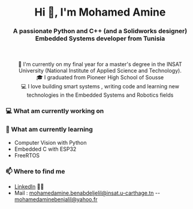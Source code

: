 

<!--
### Hi there 👋
**mohamedamine99/mohamedamine99** is a ✨ _special_ ✨ repository because its `README.md` (this file) appears on your GitHub profile.

Here are some ideas to get you started:

- 🔭 I’m currently working on ...
- 🌱 I’m currently learning ...
- 👯 I’m looking to collaborate on ...
- 🤔 I’m looking for help with ...
- 💬 Ask me about ...
- 📫 How to reach me: ...
- 😄 Pronouns: ...
- ⚡ Fun fact: ...
-->

<h1 align="center">Hi 👋, I'm Mohamed Amine </h1>
<h3 align="center">A passionate Python and C++ (and a Solidworks designer) Embedded Systems developer from Tunisia</h3>


<p align="center">

  <br>
  <br>
  🔬 I'm currently on my final year for a master's degree in the INSAT University (National Institute of Applied Science and Technology).
  <br>
  🎓 I graduated from Pioneer High School of Sousse
  <br>
  💻 I love building smart systems , writing code and learning new technologies in the Embedded Systems and Robotics fields
  <br>
</p>

### 💻 What am currently working on

### 📖 What am currently learning
- Computer Vision with Python
- Embedded C with ESP32
- FreeRTOS 

### 📫 Where to find me
- [LinkedIn](https://www.linkedin.com/in/mohamed-amine-ben-abdeljelil-86a41a1a9/) 👨💼
- Mail : mohamedamine.benabdeljelil@insat.u-carthage.tn -- mohamedaminebenjalil@yahoo.fr

